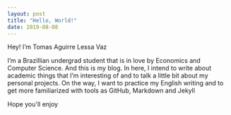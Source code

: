 ```yaml
---
layout: post
title: "Hello, World!"
date: 2019-08-08
---
```


Hey! I’m Tomas Aguirre Lessa Vaz

I’m a Brazillian undergrad student that is in love by Economics and Computer Science. And this is my blog. In here, I intend to write about academic things that I’m interesting of and to talk a little bit about my personal projects. On the way, I want to practice my English writing and to get more familiarized with tools as GitHub, Markdown and Jekyll 

Hope you'll enjoy
